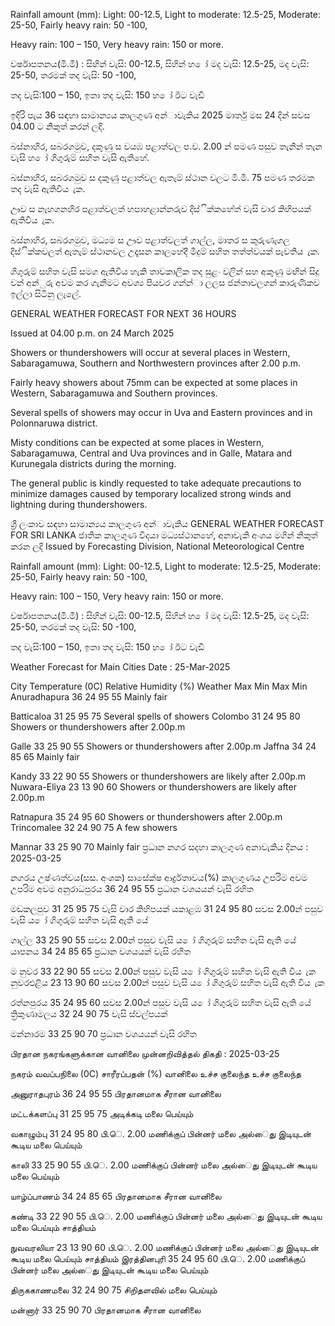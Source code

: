 Rainfall amount (mm): Light: 00-12.5, Light to moderate: 12.5-25, Moderate: 25-50, Fairly heavy rain: 50 -100,

Heavy rain: 100 – 150, Very heavy rain: 150 or more.

වර්ෂාපතනය(මි.මී) : සිහින් වැසි: 00-12.5, සිහින් හ ෝ මද වැසි: 12.5-25, මද වැසි: 25-50, තරමක් තද වැසි: 50 -100,

තද වැසි:100 – 150, ඉතා තද වැසි: 150 හ ෝ ඊට වැඩි

ඉදිරි පැය 36 සඳහා සාමාන්‍යය කාලගුණ අන්‍ාවැකිය 2025 මාර්තු මස 24 දින්‍ සවස 04.00 ට නිකුත් කරන්‍ ලදි.

බස්නාහිර, සබරගමුව, දකුණු ස වයඹ පළාත්වල ප.ව. 2.00 න් පමණ පසුව තැනින් තැන වැසි හ ෝ ගිගුරුම් සහිත වැසි ඇතිහේ.

බස්නාහිර, සබරගමුව ස දකුණු පළාත්වල ඇතැම් ස්ථාන වලට මි.මි. 75 පමණ තරමක තද වැසි ඇතිවිය ැක.

ඌව ස නැහගනහිර පළාත්වලත් හපාහළාන්නරුව දිස්ික්කහේත් වැසි වාර කිහිපයක් ඇතිවිය ැක.

බස්නාහිර, සබරගමුව, මධ්‍යම ස ඌව පළාත්වලත් ගාල්ල, මාතර ස කුරුණෑගල දිස්ික්කවලත් ඇතැම් ස්ථානවල උදෑසන කාලහේදී මීදුම් සහිත තත්ත්වයක් පැවතිය ැක.

ගිගුරුම් සහිත වැසි සමග ඇතිවිය හැකි තාවකාලික තද සුළං වලින් සහ අකුණු මඟින් සිදු වන්‍ අන්‍ුරු අවම කර ගැනීමට අවශ්‍ය පියවර ගන්න්‍ා ලලස ජන්‍තාවලගන් කාරුණිකව ඉල්ලා සිටිනු ලැලේ.

GENERAL WEATHER FORECAST FOR NEXT 36 HOURS

Issued at 04.00 p.m. on 24 March 2025

Showers or thundershowers will occur at several places in Western, Sabaragamuwa, Southern and Northwestern provinces after 2.00 p.m.

Fairly heavy showers about 75mm can be expected at some places in Western, Sabaragamuwa and Southern provinces.

Several spells of showers may occur in Uva and Eastern provinces and in Polonnaruwa district.

Misty conditions can be expected at some places in Western, Sabaragamuwa, Central and Uva provinces and in Galle, Matara and Kurunegala districts during the morning.

The general public is kindly requested to take adequate precautions to minimize damages caused by temporary localized strong winds and lightning during thundershowers.

ශ්‍රී ලංකාව සඳහා සාමාන්‍යය කාලගුණ අන්‍ාවැකිය GENERAL WEATHER FORECAST FOR SRI LANKA ජාතික කාලගුණ විදයා මධ්‍යස්ථානහේ, අනාවැකි අංශය මගින් නිකුත් කරන ලදි Issued by Forecasting Division, National Meteorological Centre

Rainfall amount (mm): Light: 00-12.5, Light to moderate: 12.5-25, Moderate: 25-50, Fairly heavy rain: 50 -100,

Heavy rain: 100 – 150, Very heavy rain: 150 or more.

වර්ෂාපතනය(මි.මී) : සිහින් වැසි: 00-12.5, සිහින් හ ෝ මද වැසි: 12.5-25, මද වැසි: 25-50, තරමක් තද වැසි: 50 -100,

තද වැසි:100 – 150, ඉතා තද වැසි: 150 හ ෝ ඊට වැඩි

Weather Forecast for Main Cities Date : 25-Mar-2025

City Temperature (0C) Relative Humidity (%) Weather Max Min Max Min Anuradhapura 36 24 95 55 Mainly fair

Batticaloa 31 25 95 75 Several spells of showers Colombo 31 24 95 80 Showers or thundershowers after 2.00p.m

Galle 33 25 90 55 Showers or thundershowers after 2.00p.m Jaffna 34 24 85 65 Mainly fair

Kandy 33 22 90 55 Showers or thundershowers are likely after 2.00p.m Nuwara-Eliya 23 13 90 60 Showers or thundershowers are likely after 2.00p.m

Ratnapura 35 24 95 60 Showers or thundershowers after 2.00p.m Trincomalee 32 24 90 75 A few showers

Mannar 33 25 90 70 Mainly fair ප්‍රධාන නගර සදහා කාලගුණ අනාවැකිය දිනය : 2025-03-25

නගරය උෂ්ණත්වය(සස. අංශක) සාසේක්ෂ ආර්ද්‍රතාවය(%) කාලගුණය උපරිම අවම උපරිම අවම අනුරාධපුරය 36 24 95 55 ප්‍රධාන වශයයන් වැසි රහිත

මඩකලපුව 31 25 95 75 වැසි වාර කිහිපයක් යකාළඹ 31 24 95 80 සවස 2.00න් පසුව වැසි ය ෝ ගිගුරුම් සහිත වැසි ඇති යේ

ගාල්ල 33 25 90 55 සවස 2.00න් පසුව වැසි ය ෝ ගිගුරුම් සහිත වැසි ඇති යේ යාපනය 34 24 85 65 ප්‍රධාන වශයයන් වැසි රහිත

ම නුවර 33 22 90 55 සවස 2.00න් පසුව වැසි ය ෝ ගිගුරුම් සහිත වැසි ඇති විය ැක නුවරඑළිය 23 13 90 60 සවස 2.00න් පසුව වැසි ය ෝ ගිගුරුම් සහිත වැසි ඇති විය ැක

රත්නපුරය 35 24 95 60 සවස 2.00න් පසුව වැසි ය ෝ ගිගුරුම් සහිත වැසි ඇති යේ ත්‍රිකුණාමලය 32 24 90 75 වැසි ස්වල්පයක්

මන්නාරම 33 25 90 70 ප්‍රධාන වශයයන් වැසි රහිත

பிரதான நகரங்களுக்கான வானிலை முன்னறிவித்தல் திகதி : 2025-03-25

நகரம் வவப்பநிலை (0C) சாரீரப்பதன் (%) வானிலை உச்ச குலைந்த உச்ச குலைந்த

அனுராதபுரம் 36 24 95 55 பிரதானமாக சீரான வானிலை

மட்டக்களப்பு 31 25 95 75 அடிக்கடி மலை பெய்யும்

வகாழும்பு 31 24 95 80 பி.ெ. 2.00 மணிக்குப் பின்னர் மலை அல்ைது இடியுடன் கூடிய மலை பெய்யும்

காலி 33 25 90 55 பி.ெ. 2.00 மணிக்குப் பின்னர் மலை அல்ைது இடியுடன் கூடிய மலை பெய்யும்

யாழ்ப்பாணம் 34 24 85 65 பிரதானமாக சீரான வானிலை

கண்டி 33 22 90 55 பி.ெ. 2.00 மணிக்குப் பின்னர் மலை அல்ைது இடியுடன் கூடிய மலை பெய்யும் சாத்தியம்

நுவவரலியா 23 13 90 60 பி.ெ. 2.00 மணிக்குப் பின்னர் மலை அல்ைது இடியுடன் கூடிய மலை பெய்யும் சாத்தியம் இரத்தினபுரி 35 24 95 60 பி.ெ. 2.00 மணிக்குப் பின்னர் மலை அல்ைது இடியுடன் கூடிய மலை பெய்யும்

திருககாணமலை 32 24 90 75 சிறிதளவில் மலை பெய்யும்

மன்னார் 33 25 90 70 பிரதானமாக சீரான வானிலை